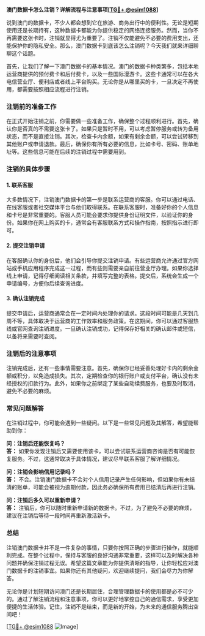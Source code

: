 **澳门数据卡怎么注销？详解流程与注意事项[[TG💪+ @esim1088](https://t.me/s/esim1088)]**

说到澳门的数据卡，不少人都会想到它在旅游、商务出行中的便利性。无论是短期使用还是长期持有，这种数据卡都能为你提供稳定的网络连接服务。然而，当你不再需要这张卡时，注销就显得尤为重要了。注销不仅能避免不必要的费用支出，还能保护你的隐私安全。那么，澳门数据卡到底该怎么注销呢？今天我们就来详细聊聊这个话题。

首先，让我们了解一下澳门数据卡的基本情况。澳门的数据卡种类繁多，包括本地运营商提供的预付费卡和后付费卡，以及一些国际漫游卡。这些卡通常可以在各大电信营业厅、便利店或者线上平台购买。无论你是从哪里买的卡，一旦决定不再使用，都需要按照相应流程进行注销。

### 注销前的准备工作

在正式开始注销之前，你需要做一些准备工作，确保整个过程顺利进行。首先，确认你是否真的不需要这张卡了。如果只是暂时不用，可以考虑暂停服务或转为备用状态，而不是直接注销。其次，检查卡内余额，如果有剩余金额，可以尝试转移到其他账户或申请退款。最后，确保你有所有必要的信息，比如卡号、密码、账单地址等。这些信息可能在后续的注销过程中需要用到。

### 注销的具体步骤

#### 1. 联系客服

大多数情况下，注销澳门数据卡的第一步是联系运营商的客服。你可以通过电话、在线客服或者社交媒体平台与他们取得联系。在联系客服时，准备好你的个人信息和卡号是非常重要的。客服人员可能会要求你提供身份证明文件，以验证你的身份。如果你在网上购买的卡，通常会有客服联系方式和操作指南，按照指示进行即可。

#### 2. 提交注销申请

在客服确认你的身份后，他们会引导你提交注销申请。有些运营商允许通过官方网站或手机应用程序完成这一过程，而有些则需要亲自前往营业厅办理。如果你选择线上申请，记得仔细阅读相关条款，并填写完整的表格。提交后，系统会生成一个申请编号，方便你后续查询进度。

#### 3. 确认注销完成

提交申请后，运营商通常会在一定时间内处理你的请求。这段时间可能是几天到几周不等，具体取决于运营商的工作效率和服务政策。在这期间，你可以通过客服热线或官网查询注销进度。一旦确认注销成功，记得保存好相关的确认邮件或短信，以备将来需要时查阅。

### 注销后的注意事项

注销完成后，还有一些事情需要注意。首先，确保你已经妥善处理好卡内的剩余金额或积分，以免造成损失。其次，定期检查你的银行账户或支付平台，确认没有未经授权的扣款行为。此外，如果你之前绑定了某些自动续费服务，也要及时取消，避免不必要的麻烦。

### 常见问题解答

在注销过程中，你可能会遇到一些疑问。以下是一些常见问题及其解答，希望能帮助到你：

**问：注销后还能恢复吗？**  
**答：** 如果你发现注销后又需要使用该卡，可以尝试联系运营商咨询是否有可能恢复服务。不过，这通常取决于具体情况，建议尽早联系客服了解详细情况。

**问：注销会影响信用记录吗？**  
**答：** 不会。注销澳门数据卡不会对个人信用记录产生任何影响，但如果你有未结清的账单，可能会被视为逾期付款，因此务必确保所有费用已结清后再进行注销。

**问：注销后多久可以重新申请？**  
**答：** 注销后，你可以随时重新申请新的数据卡。不过，为了避免不必要的麻烦，建议在注销后等待一段时间再重新激活新卡。

### 总结

注销澳门数据卡并不是一件复杂的事情，只要你按照正确的步骤进行操作，就能顺利完成。在整个过程中，保持与客服的良好沟通非常重要，这样可以及时解决各种问题并确保注销过程无误。希望这篇文章能为你提供清晰的指导，让你轻松应对澳门数据卡的注销事宜。如果你还有其他疑问，欢迎继续提问，我们会尽力为你解答。

无论你是计划短期访问澳门还是长期居住，合理管理数据卡的使用都是必不可少的。通过了解注销流程和注意事项，你可以更好地掌控自己的通信需求，享受更加便捷的生活体验。记住，注销不是结束，而是新的开始，为未来的通信服务腾出空间吧！

[[TG💪+ @esim1088](https://t.me/s/esim1088) ![Image](https://i.postimg.cc/4NQfJmqS/Snipaste-2025-05-13-00-14-12.png)]